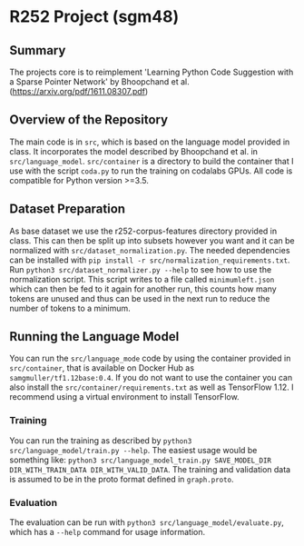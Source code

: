 # R252 Project (sgm48)

## Summary
The projects core is to reimplement 'Learning Python Code Suggestion with a Sparse Pointer Network' by Bhoopchand et al. (https://arxiv.org/pdf/1611.08307.pdf)
## Overview of the Repository
The main code is in `src`, which is based on the language model provided in class.
It incorporates the model described by Bhoopchand et al. in `src/language_model`.
`src/container` is a directory to build the container that I use with the script `coda.py` to run the training on codalabs GPUs.
All code is compatible for Python version >=3.5.

## Dataset Preparation
As base dataset we use the r252-corpus-features directory provided in class. This can then be split up into subsets however you want and it can be normalized with `src/dataset_normalization.py`. The needed dependencies can be installed with `pip install -r src/normalization_requirements.txt`. Run `python3 src/dataset_normalizer.py --help` to see how to use the normalization script. This script writes to a file called `minimumleft.json` which can then be fed to it again for another run, this counts how many tokens are unused and thus can be used in the next run to reduce the number of tokens to a minimum.

## Running the Language Model
You can run the `src/language_mode` code by using the container provided in `src/container`, that is available on Docker Hub as `samgmuller/tf1.12base:0.4`. If you do not want to use the container you can also install the `src/container/requirements.txt` as well as TensorFlow 1.12. I recommend using a virtual environment to install TensorFlow.
### Training
You can run the training as described by `python3 src/language_model/train.py --help`. The easiest usage would be something like: `python3 src/language_model_train.py SAVE_MODEL_DIR DIR_WITH_TRAIN_DATA DIR_WITH_VALID_DATA`. The training and validation data is assumed to be in the proto format defined in `graph.proto`. 
### Evaluation
The evaluation can be run with `python3 src/language_model/evaluate.py`, which has a `--help` command for usage information.
